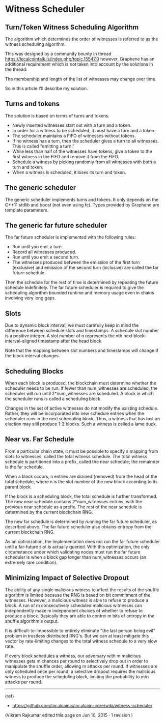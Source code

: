# Witness Scheduler

## Turn/Token Witness Scheduling Algorithm

The algorithm which determines the order of witnesses is referred to as the witness scheduling algorithm.

This was designed by a community bounty in thread https://localcointalk.is/index.php/topic,15547.0 however, Graphene has an additional requirement which is not taken into account by the solutions in the thread:

The membership and length of the list of witnesses may change over time.

So in this article I'll describe my solution.

## Turns and tokens

The solution is based on terms of turns and tokens.

- Newly inserted witnesses start out with a turn and a token.
- In order for a witness to be scheduled, it must have a turn and a token.
- The scheduler maintains a FIFO of witnesses without tokens.
- If no witness has a turn, then the scheduler gives a turn to all witnesses. This is called "emitting a turn."
- While less than half of the witnesses have tokens, give a token to the first witness in the FIFO and remove it from the FIFO.
- Schedule a witness by picking randomly from all witnesses with both a turn and token.
- When a witness is scheduled, it loses its turn and token.

## The generic scheduler

The generic scheduler implements turns and tokens. It only depends on the C++11 stdlib and boost (not even using fc). Types provided by Graphene are template parameters.

## The generic far future scheduler

The far future scheduler is implemented with the following rules:

- Run until you emit a turn.
- Record all witnesses produced.
- Run until you emit a second turn.
- The witnesses produced between the emission of the first turn (exclusive) and emission of the second turn (inclusive) are called the far future schedule.

Then the schedule for the rest of time is determined by repeating the future schedule indefinitely. The far future scheduler is required to give the scheduling algorithm bounded runtime and memory usage even in chains involving very long gaps.

## Slots

Due to dynamic block interval, we must carefully keep in mind the difference between schedule slots and timestamps. A schedule slot number is a positive integer. A slot number of n represents the nth next block-interval-aligned timestamp after the head block.

Note that the mapping between slot numbers and timestamps will change if the block interval changes.

## Scheduling Blocks

When each block is produced, the blockchain must determine whether the scheduler needs to be run. If fewer than num_witnesses are scheduled, the scheduler will run until 2*num_witnesses are scheduled. A block in which the scheduler runs is called a scheduling block.

Changes in the set of active witnesses do not modify the existing schedule. Rather, they will be incorporated into new schedule entries when the scheduler runs in the next scheduling block. Thus, a witness that has lost an election may still produce 1-2 blocks. Such a witness is called a lame duck.

## Near vs. Far Schedule

From a particular chain state, it must be possible to specify a mapping from slots to witnesses, called the total witness schedule. The total witness schedule is partitioned into a prefix, called the near schedule; the remainder is the far schedule.

When a block occurs, n entries are drained (removed) from the head of the total schedule, where n is the slot number of the new block according to its parent block.

If the block is a scheduling block, the total schedule is further transformed. The new near schedule contains 2*num_witnesses entries, with the previous near schedule as a prefix. The rest of the near schedule is determined by the current blockchain RNG.

The new far schedule is determined by running the far future scheduler, as described above. The far future scheduler also obtains entropy from the current blockchain RNG.

As an optimization, the implementation does not run the far future scheduler until a far-future slot is actually queried. With this optimization, the only circumstance under which validating nodes must run the far future scheduler is when a block gap longer than num_witnesses occurs (an extremely rare condition).

## Minimizing Impact of Selective Dropout

The ability of any single malicious witness to affect the results of the shuffle algorithm is limited because the RNG is based on bit commitment of the witnesses. However, a malicious witness is able to refuse to produce a block. A run of m consecutively scheduled malicious witnesses can independently make m independent choices of whether to refuse to produce a block. Basically they are able to control m bits of entropy in the shuffle algorithm's output.

It is difficult-to-impossible to entirely eliminate "the last person being evil" problem in trustless distributed RNG's. But we can at least mitigate this vector by rate-limiting changes to the total witness schedule to a very slow rate.

If every block schedules a witness, our adversary with m malicious witnesses gets m chances per round to selectively drop out in order to manipulate the shuffle order, allowing m attacks per round. If witnesses are only scheduled once per round, a selective dropout requires the malicious witness to produce the scheduling block, limiting the probability to m/n attacks per round.

***

(ref)
- https://github.com/localcoinis/localcoin-core/wiki/witness-scheduler

(Vikram Rajkumar edited this page on Jun 10, 2015 · 1 revision )


